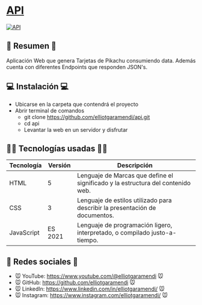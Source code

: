 # [API](https://elliotgaramendi.github.io/api/)

[![API](https://i.postimg.cc/4Z6y3FNg/api.png)](https://elliotgaramendi.github.io/api/)

## 📜 Resumen 📜
Aplicación Web que genera Tarjetas de Pikachu consumiendo data. Además cuenta con diferentes Endpoints que responden JSON's.

## 💻 Instalación 💻
- Ubicarse en la carpeta que contendrá el proyecto
- Abrir terminal de comandos
  - git clone https://github.com/elliotgaramendi/api.git
  - cd api
  - Levantar la web en un servidor y disfrutar
  
## 👨‍💻 Tecnologías usadas 👨‍💻
| Tecnología | Versión | Descripción                                                                     |
|------------|---------|---------------------------------------------------------------------------------|
| HTML       | 5       | Lenguaje de Marcas que define el significado y la estructura del contenido web. |
| CSS        | 3       | Lenguaje de estilos utilizado para describir la presentación de documentos.     |
| JavaScript | ES 2021 | Lenguaje de programación ligero, interpretado, o compilado justo-a-tiempo.      |

## 🤗 Redes sociales 🤗
- 🐭 YouTube: https://www.youtube.com/@elliotgaramendi 🐭
- 🐭 GitHub: https://github.com/elliotgaramendi 🐭
- 🐭 LinkedIn: https://www.linkedin.com/in/elliotgaramendi/ 🐭
- 🐭 Instagram: https://www.instagram.com/elliotgaramendi/ 🐭
